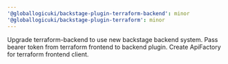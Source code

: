 ```yaml
---
'@globallogicuki/backstage-plugin-terraform-backend': minor
'@globallogicuki/backstage-plugin-terraform': minor
---
```


Upgrade terraform-backend to use new backstage backend system. Pass bearer token from terraform frontend to backend plugin. Create ApiFactory for terraform frontend client.
